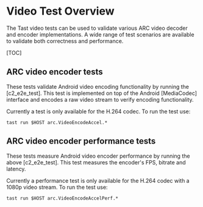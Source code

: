 # Video Test Overview

The Tast video tests can be used to validate various ARC video decoder and
encoder implementations. A wide range of test scenarios are available to
validate both correctness and performance.

[TOC]


## ARC video encoder tests

These tests validate Android video encoding functionality by running the
[c2_e2e_test]. This test is implemented on top of the Android
[MediaCodec] interface and encodes a raw video stream to verify encoding
functionality.

Currently a test is only available for the H.264 codec. To run the test use:

    tast run $HOST arc.VideoEncodeAccel.*

## ARC video encoder performance tests

These tests measure Android video encoder performance by running the above
[c2_e2e_test]. This test measures the encoder's FPS, bitrate and
latency.

Currently a performance test is only available for the H.264 codec with a 1080p
video stream. To run the test use:

    tast run $HOST arc.VideoEncodeAccelPerf.*
